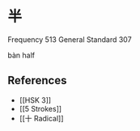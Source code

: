 # 半
Frequency 513
General Standard 307

bàn
half

## References
- [[HSK 3]]
- [[5 Strokes]]
- [[十 Radical]]
